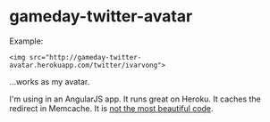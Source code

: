 gameday-twitter-avatar
======================

Example:

    <img src="http://gameday-twitter-avatar.herokuapp.com/twitter/ivarvong">
  
...works as my avatar.

I'm using in an AngularJS app. It runs great on Heroku. It caches the redirect in Memcache. It is [not the most beautiful code](https://github.com/dailyemerald/gameday-twitter-avatar/blob/master/app.js#L46).
